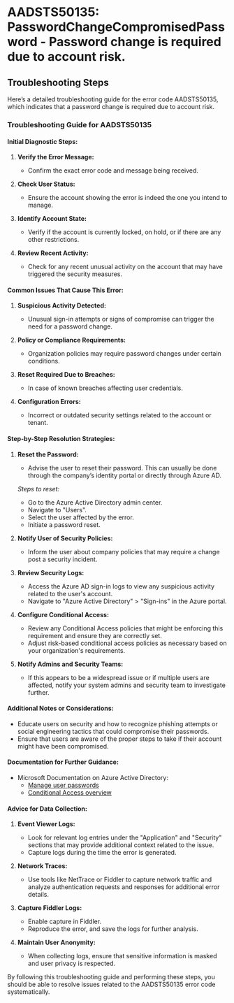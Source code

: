# AADSTS50135: PasswordChangeCompromisedPassword - Password change is required due to account risk.


## Troubleshooting Steps
Here’s a detailed troubleshooting guide for the error code AADSTS50135, which indicates that a password change is required due to account risk. 

### Troubleshooting Guide for AADSTS50135

#### **Initial Diagnostic Steps:**
1. **Verify the Error Message:**
   - Confirm the exact error code and message being received.
   
2. **Check User Status:**
   - Ensure the account showing the error is indeed the one you intend to manage.

3. **Identify Account State:**
   - Verify if the account is currently locked, on hold, or if there are any other restrictions.

4. **Review Recent Activity:**
   - Check for any recent unusual activity on the account that may have triggered the security measures.

#### **Common Issues That Cause This Error:**
1. **Suspicious Activity Detected:**
   - Unusual sign-in attempts or signs of compromise can trigger the need for a password change.

2. **Policy or Compliance Requirements:**
   - Organization policies may require password changes under certain conditions.

3. **Reset Required Due to Breaches:**
   - In case of known breaches affecting user credentials.

4. **Configuration Errors:**
   - Incorrect or outdated security settings related to the account or tenant.

#### **Step-by-Step Resolution Strategies:**
1. **Reset the Password:**
   - Advise the user to reset their password. This can usually be done through the company’s identity portal or directly through Azure AD.

   *Steps to reset:*
   - Go to the Azure Active Directory admin center.
   - Navigate to "Users".
   - Select the user affected by the error.
   - Initiate a password reset.

2. **Notify User of Security Policies:**
   - Inform the user about company policies that may require a change post a security incident.

3. **Review Security Logs:**
   - Access the Azure AD sign-in logs to view any suspicious activity related to the user's account.
   - Navigate to "Azure Active Directory" > "Sign-ins" in the Azure portal.

4. **Configure Conditional Access:**
   - Review any Conditional Access policies that might be enforcing this requirement and ensure they are correctly set.
   - Adjust risk-based conditional access policies as necessary based on your organization's requirements.

5. **Notify Admins and Security Teams:**
   - If this appears to be a widespread issue or if multiple users are affected, notify your system admins and security team to investigate further.

#### **Additional Notes or Considerations:**
- Educate users on security and how to recognize phishing attempts or social engineering tactics that could compromise their passwords.
- Ensure that users are aware of the proper steps to take if their account might have been compromised.

#### **Documentation for Further Guidance:**
- Microsoft Documentation on Azure Active Directory:
  - [Manage user passwords](https://docs.microsoft.com/en-us/azure/active-directory/users-groups-roles/users-assign-activate)
  - [Conditional Access overview](https://docs.microsoft.com/en-us/azure/active-directory/conditional-access/overview)

#### **Advice for Data Collection:**
1. **Event Viewer Logs:**
   - Look for relevant log entries under the "Application" and "Security" sections that may provide additional context related to the issue.
   - Capture logs during the time the error is generated.

2. **Network Traces:**
   - Use tools like NetTrace or Fiddler to capture network traffic and analyze authentication requests and responses for additional error details.

3. **Capture Fiddler Logs:**
   - Enable capture in Fiddler.
   - Reproduce the error, and save the logs for further analysis.

4. **Maintain User Anonymity:**
   - When collecting logs, ensure that sensitive information is masked and user privacy is respected.

By following this troubleshooting guide and performing these steps, you should be able to resolve issues related to the AADSTS50135 error code systematically.